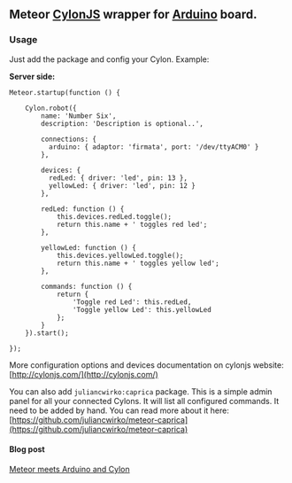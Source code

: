 ## Meteor [CylonJS](http://cylonjs.com/) wrapper for [Arduino](http://arduino.cc/) board.

### Usage

Just add the package and config your Cylon. Example:

**Server side:**

    Meteor.startup(function () {

        Cylon.robot({
            name: 'Number Six',
            description: 'Description is optional..',

            connections: {
              arduino: { adaptor: 'firmata', port: '/dev/ttyACM0' }
            },

            devices: {
              redLed: { driver: 'led', pin: 13 },
              yellowLed: { driver: 'led', pin: 12 }
            },

            redLed: function () {
                this.devices.redLed.toggle();
                return this.name + ' toggles red led';
            },

            yellowLed: function () {
                this.devices.yellowLed.toggle();
                return this.name + ' toggles yellow led';
            },

            commands: function () {
                return {
                    'Toggle red Led': this.redLed,
                    'Toggle yellow Led': this.yellowLed
                };
            }
        }).start();

    });

More configuration options and devices documentation on cylonjs website: [http://cylonjs.com/](http://cylonjs.com/)

You can also add ````juliancwirko:caprica```` package. This is a simple admin panel for all your connected Cylons. It will list all configured commands. It need to be added by hand. You can read more about it here: [https://github.com/juliancwirko/meteor-caprica](https://github.com/juliancwirko/meteor-caprica)

#### Blog post

[Meteor meets Arduino and Cylon](http://julian.io/meteor-meets-arduino-and-cylon/)